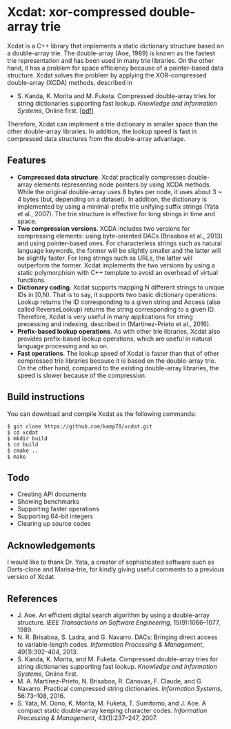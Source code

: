 # Xcdat: xor-compressed double-array trie

Xcdat is a C++ library that implements a static dictionary structure based on a double-array trie. The double-array (Aoe, 1989) is known as the fastest trie representation and has been used in many trie libraries. On the other hand, it has a problem for space efficiency because of a pointer-based data structure. Xcdat solves the problem by applying the XOR-compressed double-array (XCDA) methods, described in

- S. Kanda, K. Morita and M. Fuketa. Compressed double-array tries for string dictionaries supporting fast lookup. _Knowledge and Information Systems_, Online first. [[pdf](https://sites.google.com/site/shnskknd/kais2016.pdf)]

Therefore, Xcdat can implement a trie dictionary in smaller space than the other double-array libraries.
In addition, the lookup speed is fast in compressed data structures from the double-array advantage.

## Features

- **Compressed data structure**. Xcdat practically compresses double-array elements representing node pointers by using XCDA methods. While the original double-array uses 8 bytes per node, it uses about 3 ~ 4 bytes (but, depending on a dataset). In addition, the dictionary is implemented by using a minimal-prefix trie unifying suffix strings (Yata et al., 2007). The trie structure is effective for long strings in time and space.
- **Two compression versions**. XCDA includes two versions for compressing elements: using byte-oriented DACs (Brisaboa et al., 2013) and using pointer-based ones. For characterless strings such as natural language keywords, the former will be slightly smaller and the latter will be slightly faster. For long strings such as URLs, the latter will outperform the former. Xcdat implements the two versions by using a static polymorphism with C++ template to avoid an overhead of virtual functions. 
- **Dictionary coding**. Xcdat supports mapping N different strings to unique IDs in [0,N). That is to say, it supports two basic dictionary operations: Lookup returns the ID corresponding to a given string and Access (also called ReverseLookup) returns the string corresponding to a given ID. Therefore, Xcdat is very useful in many applications for string precessing and indexing, described in (Martínez-Prieto et al., 2016).
- **Prefix-based lookup operations**. As with other trie libraries, Xcdat also provides prefix-based lookup operations, which are useful in natural language processing and so on.
- **Fast operations**. The lookup speed of Xcdat is faster than that of other compressed trie libraries because it is based on the double-array trie. On the other hand, compared to the existing double-array libraries, the speed is slower because of the compression.

## Build instructions

You can download and compile Xcdat as the following commands:

```
$ git clone https://github.com/kamp78/xcdat.git
$ cd xcdat
$ mkdir build
$ cd build
$ cmake ..
$ make
```

## Todo

- Creating API documents
- Showing benchmarks
- Supporting faster operations
- Supporting 64-bit integers
- Clearing up source codes

## Acknowledgements

I would like to thank Dr. Yata, a creator of sophisticated software such as Darts-clone and Marisa-trie, for kindly giving useful comments to a previous version of Xcdat.

## References

- J. Aoe. An efficient digital search algorithm by using a double-array structure. _IEEE Transactions on Software Engineering_, 15(9):1066–1077, 1989.
- N. R. Brisaboa, S. Ladra, and G. Navarro. DACs: Bringing direct access to variable-length codes. _Information Processing & Management_, 49(1):392–404, 2013.
- S. Kanda, K. Morita, and M. Fuketa. Compressed double-array tries for string dictionaries supporting fast lookup. _Knowledge and Information Systems_, Online first.
- M. A. Martínez-Prieto, N. Brisaboa, R. Cánovas, F. Claude, and G. Navarro. Practical compressed string dictionaries. _Information Systems_, 56:73–108, 2016.
- S. Yata, M. Oono, K. Morita, M. Fuketa, T. Sumitomo, and J. Aoe. A compact static double-array keeping character codes. _Information Processing & Management_, 43(1):237–247, 2007.
